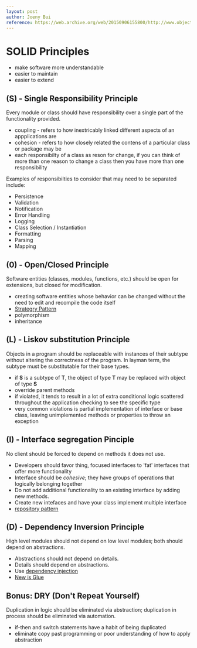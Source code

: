 ```yaml
---
layout: post
author: Joeny Bui
reference: https://web.archive.org/web/20150906155800/http://www.objectmentor.com/resources/articles/Principles_and_Patterns.pdf
---
```


# SOLID Principles

* make software more understandable
* easier to maintain
* easier to extend


## (S) - Single Responsibility Principle

Every module or class should have responsibility over a single part of the functionality provided.

* coupling - refers to how inextricably linked different aspects of an appplications are
* cohesion - refers to how closely related the contens of a particular class or package may be
* each responsibilty of a class as reson for change, if you can think of more than one reason to change a class then you have more than one responsibility

Examples of responsibilties to consider that may need to be separated include:
* Persistence
* Validation
* Notification
* Error Handling
* Logging
* Class Selection / Instantiation
* Formatting
* Parsing
* Mapping


## (0) - Open/Closed Principle

Software entities (classes, modules, functions, etc.) should be open for extensions, but closed for modification.

* creating software entities whose behavior can be changed without the need to edit and recompile the code itself
* [Strategry Pattern](https://deviq.com/strategy-design-pattern/)
* polymorphism
* inheritance

## (L) - Liskov substitution Principle

Objects in a program should be replaceable with instances of their subtype without altering the correctness of the program.  In layman term, the subtype must be substitutable for their base types.

* if **S** is a subtype of **T**, the object of type **T** may be replaced with object of type **S**
* override parent methods
* if violated, it tends to result in a lot of extra conditional logic scattered throughout the application checking to see the specific type
* very common violations is partial implementation of interface or base class, leaving unimplemented methods or properties to throw an exception


## (I) - Interface segregation Pinciple

No client should be forced to depend on methods it does not use.  

* Developers should favor thing, focused interfaces to 'fat' interfaces that offer more functionality
* Interface should be *cohesive*; they have groups of operations that logically belonging together
* Do not add additional functionality to an existing interface by adding new methods.
* Create new intefaces and have your class implement multiple interface
* [repository pattern](https://deviq.com/repository-pattern/)


## (D) - Dependency Inversion Principle

High level modules should not depend on low level modules; both should depend on abstractions.  

* Abstractions should not depend on details.  
* Details should depend on abstractions.
* Use [dependency injection](https://en.wikipedia.org/wiki/Dependency_injection)
* [New is Glue](https://ardalis.com/new-is-glue)


## Bonus: DRY (Don't Repeat Yourself)

Duplication in logic should be eliminated via abstraction; duplication in process should be eliminated via automation.

* if-then and switch statements have a habit of being duplicated
* eliminate copy past programming or poor understanding of how to apply abstraction
